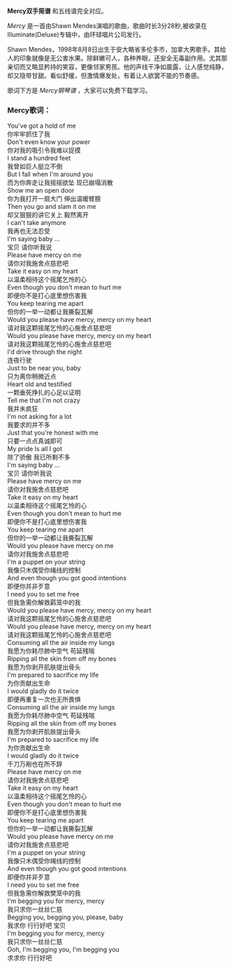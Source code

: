 

**Mercy双手简谱** 和五线谱完全对应。

_Mercy_ 是一首由Shawn Mendes演唱的歌曲，歌曲时长3分28秒,被收录在Illuminate(Deluxe)专辑中，由环球唱片公司发行。

Shawn
Mendes，1998年8月8日出生于安大略省多伦多市，加拿大男歌手。其给人的印象就像是无公害水果。除鲜嫩可人，各种养眼，还安全无毒副作用。尤其那亲切而又略显矜持的笑容，更像邻家男孩。他的声线干净如晨露，让人感觉纯静，却又隐带甘甜。看似舒缓，但激情爆发处，有着让人欲罢不能的节奏感。

歌词下方是 _Mercy钢琴谱_ ，大家可以免费下载学习。

### Mercy歌词：

You've got a hold of me  
你牢牢抓住了我  
Don't even know your power  
你对我的吸引令我难以捉摸  
I stand a hundred feet  
我曾如巨人挺立不倒  
But I fall when I'm around you  
而为你奔走让我摇摇欲坠 现已崩塌消散  
Show me an open door  
你为我打开一扇大门 伸出温暖臂膀  
Then you go and slam it on me  
却又狠狠的讲它关上 毅然离开  
I can't take anymore  
我再也无法忍受  
I'm saying baby ...  
宝贝 请你听我说  
Please have mercy on me  
请你对我施舍点慈悲吧  
Take it easy on my heart  
以温柔相待这个摇尾乞怜的心  
Even though you don't mean to hurt me  
即便你不是打心底里想伤害我  
You keep tearing me apart  
但你的一举一动都让我撕裂瓦解  
Would you please have mercy, mercy on my heart  
请对我这颗摇尾乞怜的心施舍点慈悲吧  
Would you please have mercy, mercy on my heart  
请对我这颗摇尾乞怜的心施舍点慈悲吧  
I'd drive through the night  
连夜行驶  
Just to be near you, baby  
只为离你稍微近点  
Heart old and testified  
一颗垂死挣扎的心足以证明  
Tell me that I'm not crazy  
我并未疯狂  
I'm not asking for a lot  
我要求的并不多  
Just that you're honest with me  
只要一点点真诚即可  
My pride Is all I got  
除了骄傲 我已所剩不多  
I'm saying baby ...  
宝贝 请你听我说  
Please have mercy on me  
请你对我施舍点慈悲吧  
Take it easy on my heart  
以温柔相待这个摇尾乞怜的心  
Even though you don't mean to hurt me  
即便你不是打心底里想伤害我  
You keep tearing me apart  
但你的一举一动都让我撕裂瓦解  
Would you please have mercy on me  
请你对我施舍点慈悲吧  
I'm a puppet on your string  
我像只木偶受你绳线的控制  
And even though you got good intentions  
即便你并非歹意  
I need you to set me free  
但我急需你解救羁笼中的我  
Would you please have mercy, mercy on my heart  
请对我这颗摇尾乞怜的心施舍点慈悲吧  
Would you please have mercy, mercy on my heart  
请对我这颗摇尾乞怜的心施舍点慈悲吧  
Consuming all the air inside my lungs  
我愿为你耗尽肺中空气 苟延残喘  
Ripping all the skin from off my bones  
我愿为你剥开肌肤提出骨头  
I'm prepared to sacrifice my life  
为你贡献出生命  
I would gladly do it twice  
即便再重复一次也无所畏惧  
Consuming all the air inside my lungs  
我愿为你耗尽肺中空气 苟延残喘  
Ripping all the skin from off my bones  
我愿为你剥开肌肤提出骨头  
I'm prepared to sacrifice my life  
为你贡献出生命  
I would gladly do it twice  
千刀万剐也在所不辞  
Please have mercy on me  
请你对我施舍点慈悲吧  
Take it easy on my heart  
以温柔相待这个摇尾乞怜的心  
Even though you don't mean to hurt me  
即便你不是打心底里想伤害我  
You keep tearing me apart  
但你的一举一动都让我撕裂瓦解  
Would you please have mercy on me  
请你对我施舍点慈悲吧  
I'm a puppet on your string  
我像只木偶受你绳线的控制  
And even though you got good intentions  
即便你并非歹意  
I need you to set me free  
但我急需你解救樊笼中的我  
I'm begging you for mercy, mercy  
我只求你一丝丝仁慈  
Begging you, begging you, please, baby  
我求你 行行好吧 宝贝  
I'm begging you for mercy, mercy  
我只求你一丝丝仁慈  
Ooh, I'm begging you, I'm begging you  
求求你 行行好吧

